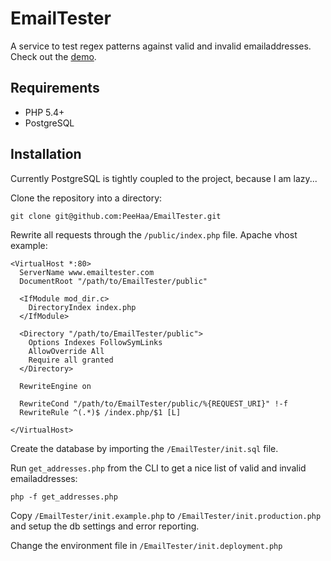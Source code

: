 EmailTester
=

A service to test regex patterns against valid and invalid emailaddresses. Check out the [demo][demo].

Requirements
-

- PHP 5.4+
- PostgreSQL

Installation
-

Currently PostgreSQL is tightly coupled to the project, because I am lazy...

Clone the repository into a directory:

    git clone git@github.com:PeeHaa/EmailTester.git

Rewrite all requests through the `/public/index.php` file. Apache vhost example:

    <VirtualHost *:80>
      ServerName www.emailtester.com
      DocumentRoot "/path/to/EmailTester/public"

      <IfModule mod_dir.c>
        DirectoryIndex index.php
      </IfModule>

      <Directory "/path/to/EmailTester/public">
        Options Indexes FollowSymLinks
        AllowOverride All
        Require all granted
      </Directory>

      RewriteEngine on

      RewriteCond "/path/to/EmailTester/public/%{REQUEST_URI}" !-f
      RewriteRule ^(.*)$ /index.php/$1 [L]

    </VirtualHost>

Create the database by importing the `/EmailTester/init.sql` file.

Run `get_addresses.php` from the CLI to get a nice list of valid and invalid emailaddresses:

    php -f get_addresses.php

Copy `/EmailTester/init.example.php` to `/EmailTester/init.production.php` and setup the db settings and error reporting.

Change the environment file in `/EmailTester/init.deployment.php`

[demo]:https://emailtester.pieterhordijk.com